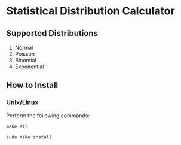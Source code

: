 # Statistical Distribution Calculator

## Supported Distributions
1. Normal
2. Poisson
3. Binomial
4. Exponential

## How to Install

### Unix/Linux
Perform the following commands:
````
make all
````
````
sudo make install
````